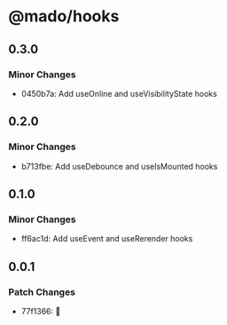# @mado/hooks

## 0.3.0

### Minor Changes

- 0450b7a: Add useOnline and useVisibilityState hooks

## 0.2.0

### Minor Changes

- b713fbe: Add useDebounce and useIsMounted hooks

## 0.1.0

### Minor Changes

- ff6ac1d: Add useEvent and useRerender hooks

## 0.0.1

### Patch Changes

- 77f1366: 🎉
